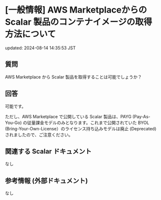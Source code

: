 # [一般情報] AWS Marketplaceからの Scalar 製品のコンテナイメージの取得方法について

updated: 2024-08-14 14:35:53 JST

## 質問

AWS Marketplace から Scalar 製品を取得することは可能でしょうか？

## 回答

可能です。

ただし、AWS Marketplace で公開している Scalar 製品は、PAYG
(Pay-As-You-Go) の従量課金モデルのみとなります。これまで公開されていた
BYOL (Bring-Your-Own-License）のライセンス持ち込みモデルは廃止
(Deprecated) されましたので、ご注意ください。

## 関連する Scalar ドキュメント

なし

## 参考情報 (外部ドキュメント)

なし
